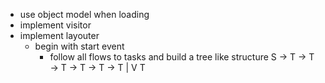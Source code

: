 - use object model when loading
- implement visitor
- implement layouter
  - begin with start event
    - follow all flows to tasks and build a tree like structure
      S -> T -> T
        -> T -> T
             -> T
        -> T    |
                V
                T
